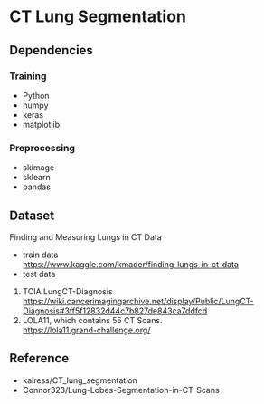 # CT Lung Segmentation

## Dependencies
### Training
- Python
- numpy
- keras
- matplotlib
### Preprocessing
- skimage
- sklearn
- pandas

## Dataset
Finding and Measuring Lungs in CT Data
- train data <br>
https://www.kaggle.com/kmader/finding-lungs-in-ct-data <br>
- test data
1. TCIA LungCT-Diagnosis <br>
https://wiki.cancerimagingarchive.net/display/Public/LungCT-Diagnosis#3ff5f12832d44c7b827de843ca7ddfcd
2. LOLA11, which contains 55 CT Scans.<br>
https://lola11.grand-challenge.org/


## Reference
- kairess/CT_lung_segmentation <br>
- Connor323/Lung-Lobes-Segmentation-in-CT-Scans
